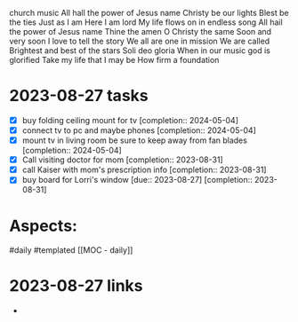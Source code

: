 
church music
All hall the power of Jesus name
Christy be our lights
Blest be the ties
Just as I am
Here I am lord
My life flows on in endless song
All hail the power of Jesus name
Thine the amen
O Christy the same
Soon and very soon
I love to tell the story
We all are one in mission
We are called
Brightest and best of the stars
Soli deo gloria
When in our music god is glorified
Take my life that I may be
How firm a foundation

# 2023-08-27 tasks

- [x] buy folding ceiling mount for tv  [completion:: 2024-05-04]
- [x] connect tv to pc and maybe phones  [completion:: 2024-05-04]
- [x] mount tv in living room be sure to keep away from fan blades  [completion:: 2024-05-04]
- [x] Call visiting doctor for mom  [completion:: 2023-08-31]
- [x] call Kaiser with mom's prescription info  [completion:: 2023-08-31]
- [x] buy board for Lorri's window  [due:: 2023-08-27]  [completion:: 2023-08-31]

# Aspects:
#daily #templated
[[MOC - daily]]

# 2023-08-27 links
- 


